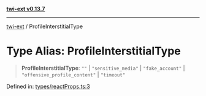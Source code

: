 [**twi-ext v0.13.7**](../README.md)

***

[twi-ext](../README.md) / ProfileInterstitialType

# Type Alias: ProfileInterstitialType

> **ProfileInterstitialType**: `""` \| `"sensitive_media"` \| `"fake_account"` \| `"offensive_profile_content"` \| `"timeout"`

Defined in: [types/reactProps.ts:3](https://github.com/Robot-Inventor/twi-ext/blob/63b474ab27265f4d9a10975689884c45853cd758/src/types/reactProps.ts#L3)
